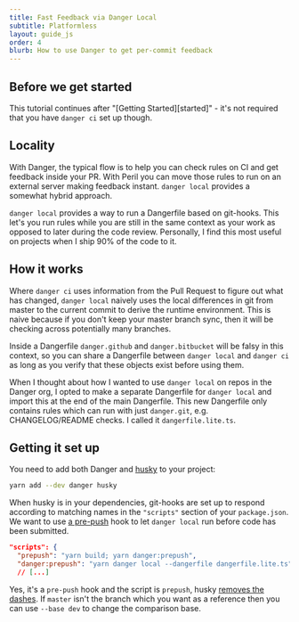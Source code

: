 ```yaml
---
title: Fast Feedback via Danger Local
subtitle: Platformless
layout: guide_js
order: 4
blurb: How to use Danger to get per-commit feedback
---
```


## Before we get started

This tutorial continues after "[Getting Started][started]" - it's not required that you have `danger ci` set up though.

## Locality

With Danger, the typical flow is to help you can check rules on CI and get feedback inside your PR. With Peril you can
move those rules to run on an external server making feedback instant. `danger local` provides a somewhat hybrid
approach.

`danger local` provides a way to run a Dangerfile based on git-hooks. This let's you run rules while you are still in
the same context as your work as opposed to later during the code review. Personally, I find this most useful on
projects when I ship 90% of the code to it.

## How it works

Where `danger ci` uses information from the Pull Request to figure out what has changed, `danger local` naively uses the
local differences in git from master to the current commit to derive the runtime environment. This is naive because if
you don't keep your master branch sync, then it will be checking across potentially many branches.

Inside a Dangerfile `danger.github` and `danger.bitbucket` will be falsy in this context, so you can share a Dangerfile
between `danger local` and `danger ci` as long as you verify that these objects exist before using them.

When I thought about how I wanted to use `danger local` on repos in the Danger org, I opted to make a separate
Dangerfile for `danger local` and import this at the end of the main Dangerfile. This new Dangerfile only contains rules
which can run with just `danger.git`, e.g. CHANGELOG/README checks. I called it `dangerfile.lite.ts`.

## Getting it set up

You need to add both Danger and [husky](https://www.npmjs.com/package/husky) to your project:

```sh
yarn add --dev danger husky
```

When husky is in your dependencies, git-hooks are set up to respond according to matching names in the `"scripts"`
section of your `package.json`. We want to use [a pre-push](https://git-scm.com/docs/githooks#_pre_push) hook to let
`danger local` run before code has been submitted.

```json
"scripts": {
  "prepush": "yarn build; yarn danger:prepush",
  "danger:prepush": "yarn danger local --dangerfile dangerfile.lite.ts"
  // [...]
```

Yes, it's a `pre-push` hook and the script is `prepush`, husky
[removes the dashes](https://github.com/typicode/husky/blob/master/HOOKS.md#hooks). If `master` isn't the branch which
you want as a reference then you can use `--base dev` to change the comparison base.
